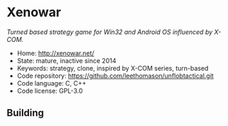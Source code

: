# Xenowar

_Turned based strategy game for Win32 and Android OS influenced by X-COM._

- Home: http://xenowar.net/
- State: mature, inactive since 2014
- Keywords: strategy, clone, inspired by X-COM series, turn-based
- Code repository: https://github.com/leethomason/unflobtactical.git
- Code language: C, C++
- Code license: GPL-3.0

## Building

